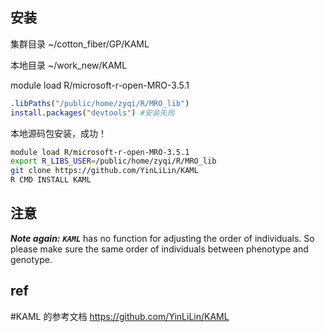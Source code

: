 ## 安装


集群目录
~/cotton_fiber/GP/KAML

本地目录
~/work_new/KAML

module load R/microsoft-r-open-MRO-3.5.1


```R
.libPaths("/public/home/zyqi/R/MRO_lib")
install.packages("devtools") #安装失败
```

本地源码包安装，成功！
```sh
module load R/microsoft-r-open-MRO-3.5.1
export R_LIBS_USER=/public/home/zyqi/R/MRO_lib
git clone https://github.com/YinLiLin/KAML
R CMD INSTALL KAML
```

## 注意
_**Note again:**_ _**`KAML`**_ has no function for adjusting the order of individuals. So please make sure the same order of individuals between phenotype and genotype.


## ref
#KAML 的参考文档
https://github.com/YinLiLin/KAML